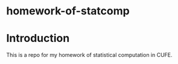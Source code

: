 homework-of-statcomp
====================
# Introduction
This is a repo for my homework of statistical computation in CUFE.
